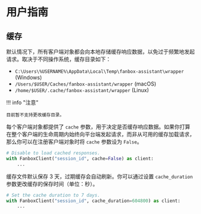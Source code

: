 # 用户指南

## 缓存

默认情况下，所有客户端对象都会向本地存储缓存响应数据，以免过于频繁地发起请求。取决于不同操作系统，缓存目录如下：

- `C:\Users\%USERNAME%\AppData\Local\Temp\fanbox-assistant\wrapper` (Windows)
- `/Users/$USER/Caches/fanbox-assistant/wrapper` (macOS)
- `/home/$USER/.cache/fanbox-assistant/wrapper` (Linux)

!!! info "注意"

    目前暂不支持更改缓存目录。

每个客户端对象都提供了 `cache` 参数，用于决定是否缓存响应数据。如果你打算在整个客户端的生命周期内始终向平台端发起请求，而非从可用的缓存加载请求，那么你可以在注册客户端对象时将 `cache` 参数设为 `False`。

```python hl_lines="2" linenums="1"
# Disable to load cached responses.
with FanboxClient("session_id", cache=False) as client:
    ...
```

缓存文件默认保存 3 天，过期缓存会自动刷新。你可以通过设置 `cache_duration` 参数更改缓存的保存时间（单位：秒）。

```python hl_lines="2" linenums="1"
# Set the cache duration to 7 days.
with FanboxClient("session_id", cache_duration=604800) as client:
    ...
```
